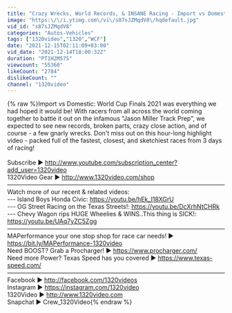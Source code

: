 ```yaml
---
title: "Crazy Wrecks, World Records, & INSANE Racing - Import vs Domestic 2021"
image: "https:\/\/i.ytimg.com\/vi\/s87sJZMqdV8\/hqdefault.jpg"
vid_id: "s87sJZMqdV8"
categories: "Autos-Vehicles"
tags: ["1320video","1320","WCF"]
date: "2021-12-15T02:11:09+03:00"
vid_date: "2021-12-14T18:00:32Z"
duration: "PT1H2M57S"
viewcount: "55360"
likeCount: "2784"
dislikeCount: ""
channel: "1320video"
---
```

{% raw %}Import vs Domestic: World Cup Finals 2021 was everything we had hoped it would be! With racers from all across the world coming together to battle it out on the infamous &quot;Jason Miller Track Prep&quot;, we expected to see new records, broken parts, crazy close action, and of course - a few gnarly wrecks. Don't miss out on this hour-long highlight video - packed full of the fastest, closest, and sketchiest races from 3 days of racing!  <br /><br />Subscribe ► <a rel="nofollow" target="blank" href="http://www.youtube.com/subscription_center?add_user=1320video">http://www.youtube.com/subscription_center?add_user=1320video</a><br />1320Video Gear ► <a rel="nofollow" target="blank" href="http://www.1320video.com/shop">http://www.1320video.com/shop</a><br />————————————————————————————————————<br />Watch more of our recent &amp; related videos:<br />--- Island Boys Honda Civic: <a rel="nofollow" target="blank" href="https://youtu.be/hEk_I18XGrU">https://youtu.be/hEk_I18XGrU</a><br />--- OG Street Racing on the Texas Streets!: <a rel="nofollow" target="blank" href="https://youtu.be/DcXrhNtCHRk">https://youtu.be/DcXrhNtCHRk</a><br />--- Chevy Wagon rips HUGE Wheelies &amp; WINS..This thing is SICK!: <a rel="nofollow" target="blank" href="https://youtu.be/UAq7yZC5Zgg">https://youtu.be/UAq7yZC5Zgg</a><br />————————————————————————————————————<br />MAPerformance your one stop shop for race car needs! ► <a rel="nofollow" target="blank" href="https://bit.ly/MAPerformance-1320video">https://bit.ly/MAPerformance-1320video</a><br />Need BOOST?  Grab a Procharger! ► <a rel="nofollow" target="blank" href="https://www.procharger.com/">https://www.procharger.com/</a><br />Need more Power?  Texas Speed has you covered ►  <a rel="nofollow" target="blank" href="https://www.texas-speed.com/">https://www.texas-speed.com/</a><br />————————————————————————————————————<br />Facebook ► <a rel="nofollow" target="blank" href="http://facebook.com/1320videos">http://facebook.com/1320videos</a><br />Instagram ► <a rel="nofollow" target="blank" href="https://instagram.com/1320video">https://instagram.com/1320video</a><br />1320Video ► <a rel="nofollow" target="blank" href="http://www.1320video.com">http://www.1320video.com</a><br />Snapchat ► Crew_1320Video{% endraw %}
